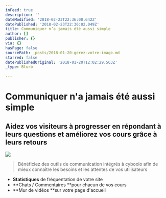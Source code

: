 ```yaml
---
inFeed: true
description: ''
dateModified: '2018-02-23T22:36:00.642Z'
datePublished: '2018-02-23T22:36:02.049Z'
title: Communiquer n’a jamais été aussi simple
author: []
publisher: {}
via: {}
hasPage: false
sourcePath: _posts/2018-01-20-gerez-votre-image.md
starred: false
datePublishedOriginal: '2018-01-20T12:02:29.563Z'
_type: Blurb

---
```

# Communiquer n'a jamais été aussi simple

## Aidez vos visiteurs à progresser en répondant à leurs questions et améliorez vos cours grâce à leurs retours
![](https://the-grid-user-content.s3-us-west-2.amazonaws.com/a9d30ff8-7040-4456-83c2-b96291e20f36.png)

> Bénéficiez des outils de communication intégrés à cyboolo afin de mieux connaître les besoins et les attentes de vos utilisateurs

* **Statistiques** de fréquentation de votre site
* **Chats / Commentaires **pour chacun de vos cours
* **Mur de vidéos **sur votre page d'accueil